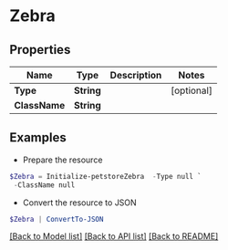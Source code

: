 # Zebra
## Properties

Name | Type | Description | Notes
------------ | ------------- | ------------- | -------------
**Type** | **String** |  | [optional] 
**ClassName** | **String** |  | 

## Examples

- Prepare the resource
```powershell
$Zebra = Initialize-petstoreZebra  -Type null `
 -ClassName null
```

- Convert the resource to JSON
```powershell
$Zebra | ConvertTo-JSON
```

[[Back to Model list]](../README.md#documentation-for-models) [[Back to API list]](../README.md#documentation-for-api-endpoints) [[Back to README]](../README.md)


